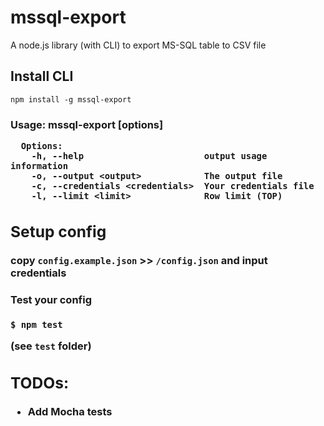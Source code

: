 # mssql-export

A node.js library (with CLI) to export MS-SQL table to CSV file

## Install CLI
```
npm install -g mssql-export
```

### Usage: mssql-export [options] <table>
```
  Options:
    -h, --help                       output usage information
    -o, --output <output>            The output file
    -c, --credentials <credentials>  Your credentials file
    -l, --limit <limit>              Row limit (TOP)
```

## Setup config

copy `config.example.json` >>  `/config.json` and input credentials


#### Test your config

 ```
 $ npm test
 ```

 (see `test` folder)

## TODOs:

- Add Mocha tests
